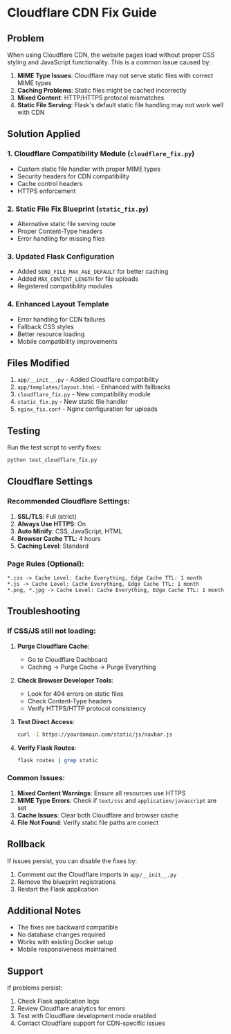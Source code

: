 # Cloudflare CDN Fix Guide

## Problem
When using Cloudflare CDN, the website pages load without proper CSS styling and JavaScript functionality. This is a common issue caused by:

1. **MIME Type Issues**: Cloudflare may not serve static files with correct MIME types
2. **Caching Problems**: Static files might be cached incorrectly
3. **Mixed Content**: HTTP/HTTPS protocol mismatches
4. **Static File Serving**: Flask's default static file handling may not work well with CDN

## Solution Applied

### 1. Cloudflare Compatibility Module (`cloudflare_fix.py`)
- Custom static file handler with proper MIME types
- Security headers for CDN compatibility
- Cache control headers
- HTTPS enforcement

### 2. Static File Fix Blueprint (`static_fix.py`)
- Alternative static file serving route
- Proper Content-Type headers
- Error handling for missing files

### 3. Updated Flask Configuration
- Added `SEND_FILE_MAX_AGE_DEFAULT` for better caching
- Added `MAX_CONTENT_LENGTH` for file uploads
- Registered compatibility modules

### 4. Enhanced Layout Template
- Error handling for CDN failures
- Fallback CSS styles
- Better resource loading
- Mobile compatibility improvements

## Files Modified

1. `app/__init__.py` - Added Cloudflare compatibility
2. `app/templates/layout.html` - Enhanced with fallbacks
3. `cloudflare_fix.py` - New compatibility module
4. `static_fix.py` - New static file handler
5. `nginx_fix.conf` - Nginx configuration for uploads

## Testing

Run the test script to verify fixes:
```bash
python test_cloudflare_fix.py
```

## Cloudflare Settings

### Recommended Cloudflare Settings:
1. **SSL/TLS**: Full (strict)
2. **Always Use HTTPS**: On
3. **Auto Minify**: CSS, JavaScript, HTML
4. **Browser Cache TTL**: 4 hours
5. **Caching Level**: Standard

### Page Rules (Optional):
```
*.css -> Cache Level: Cache Everything, Edge Cache TTL: 1 month
*.js -> Cache Level: Cache Everything, Edge Cache TTL: 1 month
*.png, *.jpg -> Cache Level: Cache Everything, Edge Cache TTL: 1 month
```

## Troubleshooting

### If CSS/JS still not loading:

1. **Purge Cloudflare Cache**:
   - Go to Cloudflare Dashboard
   - Caching → Purge Cache → Purge Everything

2. **Check Browser Developer Tools**:
   - Look for 404 errors on static files
   - Check Content-Type headers
   - Verify HTTPS/HTTP protocol consistency

3. **Test Direct Access**:
   ```bash
   curl -I https://yourdomain.com/static/js/navbar.js
   ```

4. **Verify Flask Routes**:
   ```bash
   flask routes | grep static
   ```

### Common Issues:

1. **Mixed Content Warnings**: Ensure all resources use HTTPS
2. **MIME Type Errors**: Check if `text/css` and `application/javascript` are set
3. **Cache Issues**: Clear both Cloudflare and browser cache
4. **File Not Found**: Verify static file paths are correct

## Rollback

If issues persist, you can disable the fixes by:

1. Comment out the Cloudflare imports in `app/__init__.py`
2. Remove the blueprint registrations
3. Restart the Flask application

## Additional Notes

- The fixes are backward compatible
- No database changes required
- Works with existing Docker setup
- Mobile responsiveness maintained

## Support

If problems persist:
1. Check Flask application logs
2. Review Cloudflare analytics for errors
3. Test with Cloudflare development mode enabled
4. Contact Cloudflare support for CDN-specific issues